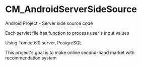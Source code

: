 # CM_AndroidServerSideSource
Android Project - Server side source code

Each servlet file has function to process user's input values

Using Tomcat6.0 server, PostgreSQL

This project's goal is to make online second-hand market with recommendation system

